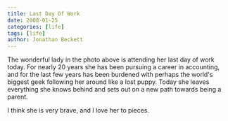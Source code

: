 ```yaml
---
title: Last Day Of Work
date: 2008-01-25
categories: [life]
tags: [life]
author: Jonathan Beckett
---
```


The wonderful lady in the photo above is attending her last day of work today. For nearly 20 years she has been pursuing a career in accounting, and for the last few years has been burdened with perhaps the world's biggest geek following her around like a lost puppy. Today she leaves everything she knows behind and sets out on a new path towards being a parent.

I think she is very brave, and I love her to pieces.